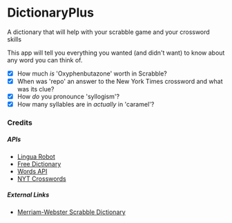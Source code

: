 # DictionaryPlus
A dictionary that will help with your scrabble game and your crossword skills

This app will tell you everything you wanted (and didn't want) to know about any word you can think of. 
- [x] How much *is* 'Oxyphenbutazone' worth in Scrabble?
- [x] When was 'repo' an answer to the New York Times crossword and what was its clue?
- [x] How *do* you pronounce 'syllogism'?
- [x] How many syllables are in *actually* in 'caramel'?

### Credits

##### APIs
- [Lingua Robot](https://www.linguarobot.io/)
- [Free Dictionary](https://dictionaryapi.dev/)
- [Words API](https://www.wordsapi.com/docs/#introduction)
- [NYT Crosswords](https://github.com/doshea/nyt_crosswords?tab=readme-ov-file)

##### External Links
- [Merriam-Webster Scrabble Dictionary](https://scrabble.merriam.com/)

